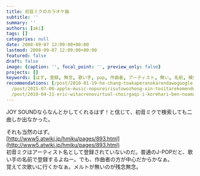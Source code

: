 ```yaml
---
title: 初音ミクのカラオケ曲
subtitle: ''
summary: ''
authors: [aki]
tags: []
categories: null
date: 2008-09-07 12:09:00+00:00
lastmod: 2008-09-07 12:09:00+00:00
featured: false
draft: false
image: {caption: '', focal_point: '', preview_only: false}
projects: []
keywords: [はず, 登録, 無念, 歌い手, pop, 作曲者, アーティスト, 無い, 名前, 検索]
recommendations: [/post/2010-01-19-he-chang-toakaperanokarendawogoogle-calendardezuo-tutemita/,
  /post/2015-07-08-apple-music-nopureirisutowozhong-xin-tositarekomendozhan-lue/,
  /post/2010-04-21-eric-witacrenovirtual-choirgaqi-i-korehari-ben-noamatiyuademoguang-marubeki/]
---
```

JOY SOUNDならなんとかしてくれるはず！と信じて、初音ミクで検索しても二曲しか出なかった。  
  
それも当然のはず。  
[http://www5.atwiki.jp/hmiku/pages/893.html](http://www5.atwiki.jp/hmiku/pages/893.html)  
初音ミクはアーティスト名として登録されていないのだ。普通のJ-POPだと、歌い手の名前で登録するよねー。でも、作曲者の方が中心だからかなぁ。  
覚えて次歌いに行くかなぁ。メルトが無いのが残念無念。



